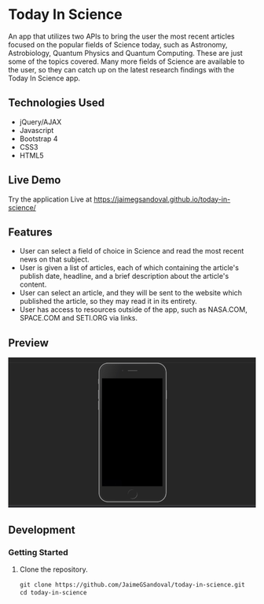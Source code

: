 # Today In Science
An app that utilizes two APIs to bring the user the most recent articles focused on the popular fields of Science today, such as Astronomy, Astrobiology, Quantum Physics and Quantum Computing. These are just some of the topics covered. Many more fields of Science are available to the user, so they can catch up on the latest research findings with the Today In Science app.  

## Technologies Used

- jQuery/AJAX
- Javascript
- Bootstrap 4
- CSS3
- HTML5


## Live Demo

Try the application Live at https://jaimegsandoval.github.io/today-in-science/

## Features

- User can select a field of choice in Science and read the most recent news on that subject.
- User is given a list of articles, each of which containing the article's publish date, headline, and a brief description about the article's content.
- User can select an article, and they will be sent to the website which published the article, so they may read it in its entirety.
- User has access to resources outside of the app, such as NASA.COM, SPACE.COM and SETI.ORG via links.

## Preview

![today-in-science](images/today-in-science.gif)

## Development

### Getting Started

1. Clone the repository.

    ```shell
    git clone https://github.com/JaimeGSandoval/today-in-science.git
    cd today-in-science
    ```

